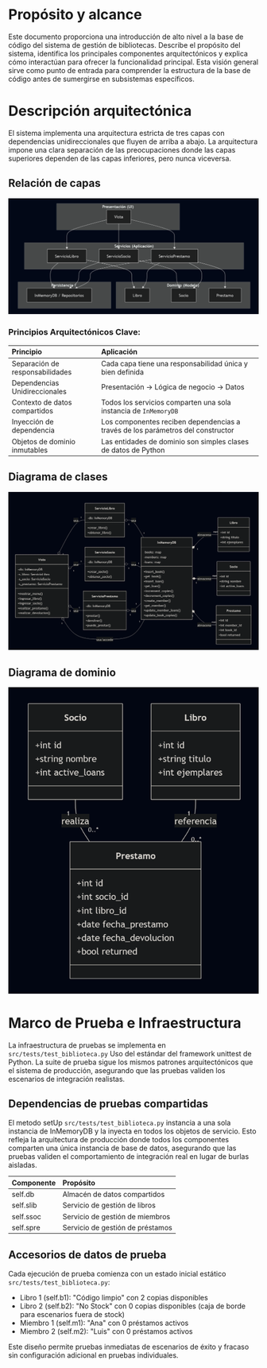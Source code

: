 # Propósito y alcance

Este documento proporciona una introducción de alto nivel a la base de código del sistema de gestión de bibliotecas. Describe el propósito del sistema, identifica los principales componentes arquitectónicos y explica cómo interactúan para ofrecer la funcionalidad principal. Esta visión general sirve como punto de entrada para comprender la estructura de la base de código antes de sumergirse en subsistemas específicos.

# Descripción arquitectónica

El sistema implementa una arquitectura estricta de tres capas con dependencias unidireccionales que fluyen de arriba a abajo. La arquitectura impone una clara separación de las preocupaciones donde las capas superiores dependen de las capas inferiores, pero nunca viceversa.

## Relación de capas

<img src="./Diagrama_de_capas.png">

### Principios Arquitectónicos Clave:

| Principio | Aplicación |
| :--- | :--- |
| Separación de responsabilidades | Cada capa tiene una responsabilidad única y bien definida |
| Dependencias Unidireccionales | Presentación → Lógica de negocio → Datos|
| Contexto de datos compartidos | Todos los servicios comparten una sola instancia de `InMemoryDB` |
|Inyección de dependencia |	Los componentes reciben dependencias a través de los parámetros del constructor |
| Objetos de dominio inmutables | Las entidades de dominio son simples clases de datos de Python |



## Diagrama de clases

<img src = "./Diagrama_de_clases.png">

## Diagrama de dominio

<img src = "./Diagrama_de_dominio.png">


# Marco de Prueba e Infraestructura

La infraestructura de pruebas se implementa en
`src/tests/test_biblioteca.py` Uso del estándar del framework unittest de Python. La suite de prueba sigue los mismos patrones arquitectónicos que el sistema de producción, asegurando que las pruebas validen los escenarios de integración realistas.


## Dependencias de pruebas compartidas
El metodo setUp `src/tests/test_biblioteca.py` instancia a una sola instancia de InMemoryDB y la inyecta en todos los objetos de servicio. Esto refleja la arquitectura de producción donde todos los componentes comparten una única instancia de base de datos, asegurando que las pruebas validen el comportamiento de integración real en lugar de burlas aisladas.

|Componente	|Propósito	|
| :--- | :--- | 
|self.db|	Almacén de datos compartidos	
|self.slib|	Servicio de gestión de libros	
|self.ssoc|	Servicio de gestión de miembros	
|self.spre|	Servicio de gestión de préstamos	

## Accesorios de datos de prueba
Cada ejecución de prueba comienza con un estado inicial estático  `src/tests/test_biblioteca.py`:

- Libro 1 (self.b1): "Código limpio" con 2 copias disponibles
- Libro 2 (self.b2): "No Stock" con 0 copias disponibles (caja de borde para escenarios fuera de stock)
- Miembro 1 (self.m1): "Ana" con 0 préstamos activos
- Miembro 2 (self.m2): "Luis" con 0 préstamos activos

Este diseño permite pruebas inmediatas de escenarios de éxito y fracaso sin configuración adicional en pruebas individuales.